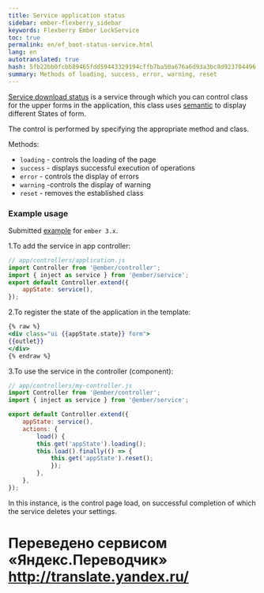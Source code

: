 ```yaml
--- 
title: Service application status 
sidebar: ember-flexberry_sidebar 
keywords: Flexberry Ember LockService 
toc: true 
permalink: en/ef_boot-status-service.html 
lang: en 
autotranslated: true 
hash: 5fb22bb0fcbb89465fdd59443329194cffb7ba50a676a6d93a3bc8d923704496 
summary: Methods of loading, success, error, warning, reset 
--- 
```


[Service download status](https://github.com/Flexberry/ember-flexberry/blob/master/addon/services/app-state.js) is a service through which you can control class for the upper forms in the application, this class uses [semantic](https://semantic-ui.com/collections/form.html) to display different States of form. 

The control is performed by specifying the appropriate method and class. 

Methods: 

* `loading` - controls the loading of the page 
* `success` - displays successful execution of operations 
* `error` - controls the display of errors 
* `warning` -controls the display of warning 
* `reset` - removes the established class 

### Example usage 

Submitted [example](https://github.com/Flexberry/ember-flexberry/blob/master/addon/services/app-state.js#L8) for `ember 3.x`. 

1.To add the service in app controller: 

```javascript
// app/controllers/application.js 
import Controller from '@ember/controller';
import { inject as service } from '@ember/service';
export default Controller.extend({
    appState: service(),
});
``` 

2.To register the state of the application in the template: 

```hbs
{% raw %}
<div class="ui {{appState.state}} form">
{{outlet}}
</div>
{% endraw %}
``` 

3.To use the service in the controller (component): 

```javascript
// app/controllers/my-controller.js 
import Controller from '@ember/controller';
import { inject as service } from '@ember/service';

export default Controller.extend({
    appState: service(),
    actions: {
        load() {
        this.get('appState').loading();
        this.load().finally(() => {
            this.get('appState').reset();
            });
        },
    },
});
``` 

In this instance, is the control page load, on successful completion of which the service deletes your settings. 



 # Переведено сервисом «Яндекс.Переводчик» http://translate.yandex.ru/